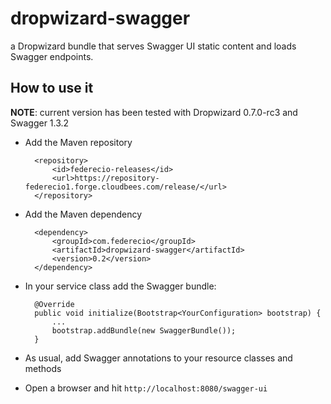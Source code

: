 dropwizard-swagger
==================

a Dropwizard bundle that serves Swagger UI static content and loads Swagger endpoints.



How to use it
-------------

__NOTE__: current version has been tested with Dropwizard 0.7.0-rc3 and Swagger 1.3.2

* Add the Maven repository

        <repository>
            <id>federecio-releases</id>
            <url>https://repository-federecio1.forge.cloudbees.com/release/</url>
        </repository>


* Add the Maven dependency

        <dependency>
            <groupId>com.federecio</groupId>
            <artifactId>dropwizard-swagger</artifactId>
            <version>0.2</version>
        </dependency>


* In your service class add the Swagger bundle:

        @Override
        public void initialize(Bootstrap<YourConfiguration> bootstrap) {
            ...
            bootstrap.addBundle(new SwaggerBundle());
        }


* As usual, add Swagger annotations to your resource classes and methods


* Open a browser and hit `http://localhost:8080/swagger-ui`